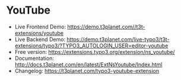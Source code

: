 # YouTube

- Live Frontend Demo: https://demo.t3planet.com//t3t-extensions/youtube
- Live Backend Demo: https://demo.t3planet.com/live-typo3/t3t-extensions/typo3/?TYPO3_AUTOLOGIN_USER=editor-youtube
- Free version: https://extensions.typo3.org/extension/ns_youtube/
- Documentation: http://docs.t3planet.com/en/latest/ExtNsYoutube/Index.html
- Changelog: https://t3planet.com/typo3-youtube-extension